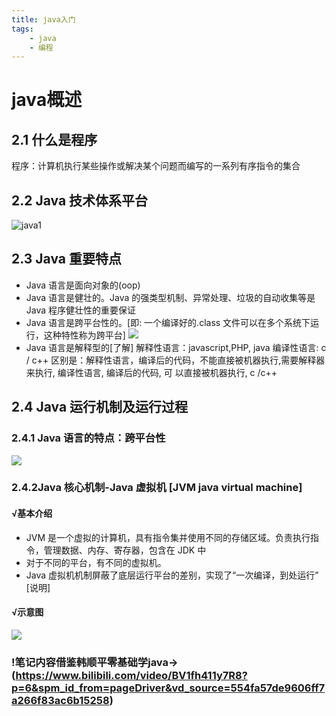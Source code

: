 ```yaml
---
title: java入门
tags: 
    - java
    - 编程
---
```

# java概述 
## 2.1 什么是程序
程序：计算机执行某些操作或解决某个问题而编写的一系列有序指令的集合
## 2.2 Java 技术体系平台
![java1](https://renshen-wjy.oss-cn-shenzhen.aliyuncs.com/img1/java1.png)
## 2.3 Java 重要特点
- Java 语言是面向对象的(oop) 
- Java 语言是健壮的。Java 的强类型机制、异常处理、垃圾的自动收集等是 Java 程序健壮性的重要保证
- Java 语言是跨平台性的。[即: 一个编译好的.class 文件可以在多个系统下运行，这种特性称为跨平台]
  ![](https://renshen-wjy.oss-cn-shenzhen.aliyuncs.com/img1/java2.png)
- Java 语言是解释型的[了解] 解释性语言：javascript,PHP, java 编译性语言: c / c++ 区别是：解释性语言，编译后的代码，不能直接被机器执行,需要解释器来执行, 编译性语言, 编译后的代码, 可 以直接被机器执行, c /c++

## 2.4 Java 运行机制及运行过程
### 2.4.1 Java 语言的特点：跨平台性
![](https://renshen-wjy.oss-cn-shenzhen.aliyuncs.com/img1/3.png)
### 2.4.2Java 核心机制-Java 虚拟机 [JVM java virtual machine] 
#### √基本介绍 
- JVM 是一个虚拟的计算机，具有指令集并使用不同的存储区域。负责执行指令，管理数据、内存、寄存器，包含在 JDK 中 
- 对于不同的平台，有不同的虚拟机。
- Java 虚拟机机制屏蔽了底层运行平台的差别，实现了“一次编译，到处运行” [说明]
#### √示意图
![](https://renshen-wjy.oss-cn-shenzhen.aliyuncs.com/img1/4.png)
### !笔记内容借鉴韩顺平零基础学java->(https://www.bilibili.com/video/BV1fh411y7R8?p=6&spm_id_from=pageDriver&vd_source=554fa57de9606ff7a266f83ac6b15258)
